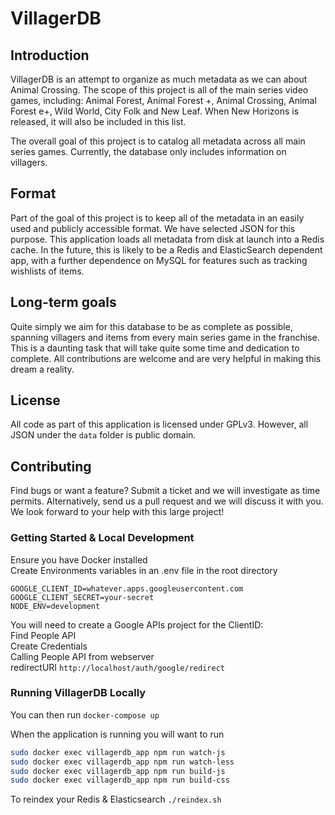 # VillagerDB

## Introduction
VillagerDB is an attempt to organize as much metadata as we
can about Animal Crossing. The scope of this
project is all of the main series video games, including:
Animal Forest, Animal Forest +, Animal Crossing,
Animal Forest e+, Wild World, City Folk and New Leaf. When
New Horizons is released, it will also be included in this
list. 

The overall goal of this project is to catalog all 
metadata across all main series games. Currently, 
the database only includes information on villagers.

## Format
Part of the goal of this project is to keep all of the
metadata in an easily used and publicly accessible format.
We have selected JSON for this purpose. This application
loads all metadata from disk at launch into a Redis cache. In
the future, this is likely to be a Redis and ElasticSearch
dependent app, with a further dependence on MySQL for
features such as tracking wishlists of items.

## Long-term goals
Quite simply we aim for this database to be as complete as
possible, spanning villagers and items from every main
series game in the franchise. This is a daunting task 
that will take quite some time and dedication to complete. 
All contributions are welcome and are very helpful in 
making this dream a reality.

## License
All code as part of this application is licensed under GPLv3.
However, all JSON under the `data` folder is public domain.

## Contributing
Find bugs or want a feature? Submit a ticket and we will
investigate as time permits. Alternatively, send us a pull
request and we will discuss it with you. We look forward to
your help with this large project!

### Getting Started & Local Development

Ensure you have Docker installed \
Create Environments variables in an .env file in the root directory

```env
GOOGLE_CLIENT_ID=whatever.apps.googleusercontent.com
GOOGLE_CLIENT_SECRET=your-secret
NODE_ENV=development
```

You will need to create a Google APIs project for the ClientID: \
Find People API \
Create Credentials \
Calling People API from webserver \
redirectURI `http://localhost/auth/google/redirect`


### Running VillagerDB Locally
You can then run
`docker-compose up`

When the application is running you will want to run 

```bash
sudo docker exec villagerdb_app npm run watch-js
sudo docker exec villagerdb_app npm run watch-less
sudo docker exec villagerdb_app npm run build-js
sudo docker exec villagerdb_app npm run build-css
```

To reindex your Redis & Elasticsearch
`./reindex.sh`